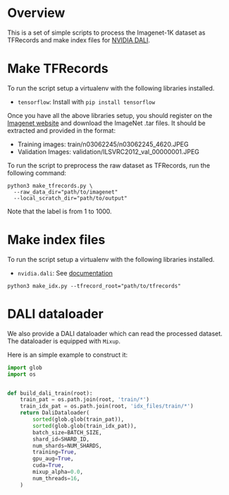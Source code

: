 # Overview

This is a set of simple scripts to process the Imagenet-1K dataset as TFRecords and make index files for [NVIDIA DALI](https://docs.nvidia.com/deeplearning/dali/user-guide/docs/installation.html). 


# Make TFRecords

To run the script setup a virtualenv with the following libraries installed.
- `tensorflow`: Install with `pip install tensorflow`

Once you have all the above libraries setup, you should register on the
[Imagenet website](http://image-net.org/download-images) and download the
ImageNet .tar files. It should be extracted and provided in the format:
- Training images: train/n03062245/n03062245_4620.JPEG
- Validation Images: validation/ILSVRC2012_val_00000001.JPEG

To run the script to preprocess the raw dataset as TFRecords,
run the following command:

```
python3 make_tfrecords.py \
  --raw_data_dir="path/to/imagenet"
  --local_scratch_dir="path/to/output"
```

Note that the label is from 1 to 1000.

# Make index files

To run the script setup a virtualenv with the following libraries installed.
- `nvidia.dali`: See [documentation](https://docs.nvidia.com/deeplearning/dali/user-guide/docs/installation.html)

```
python3 make_idx.py --tfrecord_root="path/to/tfrecords"
```

# DALI dataloader

We also provide a DALI dataloader which can read the processed dataset. The dataloader is equipped with `Mixup`.

Here is an simple example to construct it:

```python
import glob
import os


def build_dali_train(root):
    train_pat = os.path.join(root, 'train/*')
    train_idx_pat = os.path.join(root, 'idx_files/train/*')
    return DaliDataloader(
        sorted(glob.glob(train_pat)),
        sorted(glob.glob(train_idx_pat)),
        batch_size=BATCH_SIZE,
        shard_id=SHARD_ID,
        num_shards=NUM_SHARDS,
        training=True,
        gpu_aug=True,
        cuda=True,
        mixup_alpha=0.0,
        num_threads=16,
    )
```